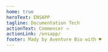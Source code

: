 ```yaml
---
home: true
heroText: ENSAPP
tagline: Documentation Tech
actionText: Commencer →
actionLink: /ensapp/
footer: Mady by Aventure Bio with ♥
---
```

